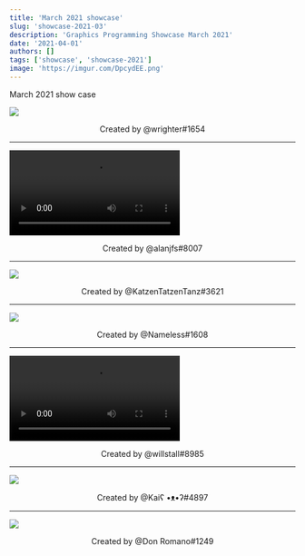 ```yaml
---
title: 'March 2021 showcase'
slug: 'showcase-2021-03'
description: 'Graphics Programming Showcase March 2021'
date: '2021-04-01'
authors: []
tags: ['showcase', 'showcase-2021']
image: 'https://imgur.com/DpcydEE.png'
---
```


March 2021 show case

![](https://imgur.com/1mJ1wmF.jpg)
<!-- truncate -->
<center>Created by @wrighter#1654</center>

<hr />

<video src="https://imgur.com/mdwuCaE.mp4"></video>
<center>Created by @alanjfs#8007</center>

<hr />

![](https://imgur.com/DpcydEE.png)
<center>Created by @KatzenTatzenTanz#3621</center>

<hr />

![](https://imgur.com/qk9g1eY.png)
<center>Created by @Nameless#1608</center>

<hr />

<video src="https://imgur.com/lV0HQ4u.mp4"></video>
<center>Created by @willstall#8985</center>

<hr />

![](https://imgur.com/vt3ueMF.png)
<center>Created by @Kaiʕ •ᴥ•ʔ#4897</center>

<hr />

![](https://imgur.com/al7Ixlu.jpg)
<center>Created by @Don Romano#1249</center>